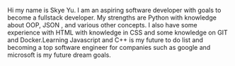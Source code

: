 Hi my name is Skye Yu. I am an aspiring software developer with goals to become a fullstack developer. My strengths are Python with knowledge about OOP, JSON , and
various other concepts. I also have some experience with HTML with knowledge in CSS and some knowledge on GIT and Docker.Learning Javascript and C++ is my future
to do list and becoming a top software engineer for companies such as google and microsoft is my future dream goals.
